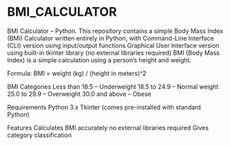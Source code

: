 # BMI_CALCULATOR
BMI Calculator – Python. This repository contains a simple Body Mass Index (BMI) Calculator written entirely in Python, with  Command-Line Interface (CLI) version using input/output functions  Graphical User Interface  version using built-in tkinter library (no external libraries required)
BMI (Body Mass Index) is a simple calculation using a person’s height and weight.

Formula:
BMI = weight (kg) / (height in meters)^2

BMI Categories
Less than 18.5 – Underweight
18.5 to 24.9 – Normal weight
25.0 to 29.9 – Overweight
30.0 and above – Obese

Requirements
Python 3.x
Tkinter (comes pre-installed with standard Python)

Features
Calculates BMI accurately
no external libraries required
Gives category classification

